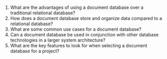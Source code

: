 1. What are the advantages of using a document database over a traditional relational database?
2. How does a document database store and organize data compared to a relational database?
3. What are some common use cases for a document database?
4. Can a document database be used in conjunction with other database technologies in a larger system architecture?
5. What are the key features to look for when selecting a document database for a project?